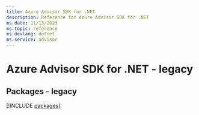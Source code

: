 ```yaml
---
title: Azure Advisor SDK for .NET
description: Reference for Azure Advisor SDK for .NET
ms.date: 11/13/2023
ms.topic: reference
ms.devlang: dotnet
ms.service: advisor
---
```

# Azure Advisor SDK for .NET - legacy
## Packages - legacy
[!INCLUDE [packages](advisor-index.md)]